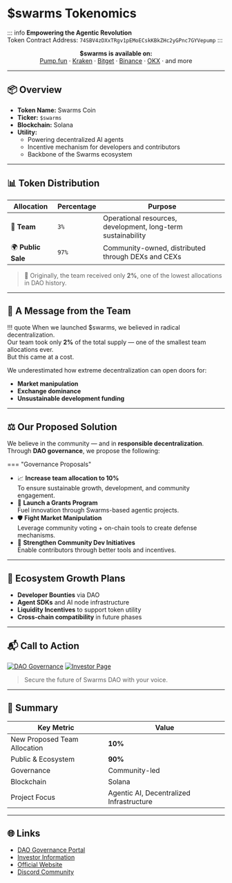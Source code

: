 # $swarms Tokenomics

::: info
**Empowering the Agentic Revolution**  
Token Contract Address: `74SBV4zDXxTRgv1pEMoECskKBkZHc2yGPnc7GYVepump`
:::

<p align="center">
  <strong>$swarms is available on:</strong><br>
  <a href="https://pump.fun">Pump.fun</a> · <a href="https://kraken.com">Kraken</a> · <a href="https://bitget.com">Bitget</a> · <a href="https://binance.com">Binance</a> · <a href="https://okx.com">OKX</a> · and more
</p>

---

## 📦 Overview

- **Token Name:** Swarms Coin  
- **Ticker:** `$swarms`  
- **Blockchain:** Solana  
- **Utility:**  
  - Powering decentralized AI agents  
  - Incentive mechanism for developers and contributors  
  - Backbone of the Swarms ecosystem  

---

## 📊 Token Distribution

| Allocation      | Percentage | Purpose                                       |
|-----------------|------------|-----------------------------------------------|
| 🧠 **Team**      | `3%`       | Operational resources, development, long-term sustainability |
| 🌍 **Public Sale** | `97%`       | Community-owned, distributed through DEXs and CEXs |

> 🧾 Originally, the team received only **2%**, one of the lowest allocations in DAO history.

---

## 📣 A Message from the Team

!!! quote
    When we launched $swarms, we believed in radical decentralization.  
    Our team took only **2%** of the total supply — one of the smallest team allocations ever.  
    But this came at a cost.

We underestimated how extreme decentralization can open doors for:
- **Market manipulation**
- **Exchange dominance**
- **Unsustainable development funding**

---

## ⚖️ Our Proposed Solution

We believe in the community — and in **responsible decentralization**. Through **DAO governance**, we propose the following:

=== "Governance Proposals"
- 📈 **Increase team allocation to 10%**  
  To ensure sustainable growth, development, and community engagement.
- 🌱 **Launch a Grants Program**  
  Fuel innovation through Swarms-based agentic projects.
- 🛡 **Fight Market Manipulation**  
  Leverage community voting + on-chain tools to create defense mechanisms.
- 🤝 **Strengthen Community Dev Initiatives**  
  Enable contributors through better tools and incentives.

---

## 🚀 Ecosystem Growth Plans

- **Developer Bounties** via DAO  
- **Agent SDKs** and AI node infrastructure  
- **Liquidity Incentives** to support token utility  
- **Cross-chain compatibility** in future phases

---

## 📬 Call to Action

[![DAO Governance](https://img.shields.io/badge/DAO%20Portal-Join%20Now-blue?logo=ethereum&style=for-the-badge)](https://dao.swarms.world)
[![Investor Page](https://img.shields.io/badge/Investor%20Info-Explore-green?style=for-the-badge)](https://investors.swarms.world)

> Secure the future of Swarms DAO with your voice.

---

## 📘 Summary

| Key Metric              | Value        |
|------------------------|--------------|
| New Proposed Team Allocation | **10%**      |
| Public & Ecosystem     | **90%**      |
| Governance             | Community-led |
| Blockchain             | Solana       |
| Project Focus          | Agentic AI, Decentralized Infrastructure |

---

## 🌐 Links

- [DAO Governance Portal][dao]
- [Investor Information][investors]
- [Official Website][site]
- [Discord Community][discord]

[dao]: https://dao.swarms.world/
[investors]: https://investors.swarms.world/
[site]: https://swarms.world/
[discord]: https://discord.gg/swarms

